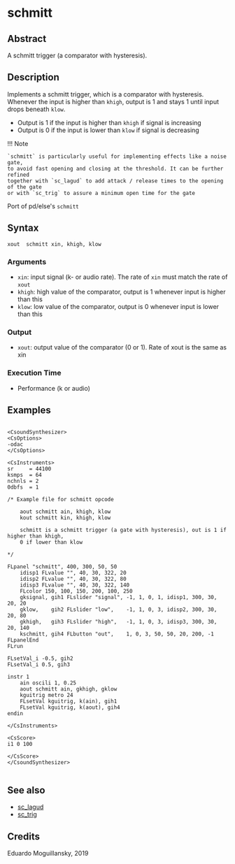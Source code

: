 # schmitt

## Abstract

A schmitt trigger (a comparator with hysteresis). 


## Description

Implements a schmitt trigger, which is a comparator with hysteresis. Whenever the 
input is higher than `khigh`, output is 1 and stays 1 until input drops beneath
`klow`.

* Output is 1 if the input is higher than `khigh` if signal is increasing
* Output is 0 if the input is lower than `klow` if signal is decreasing

!!! Note 

    `schmitt` is particularly useful for implementing effects like a noise gate,
    to avoid fast opening and closing at the threshold. It can be further refined
    together with `sc_lagud` to add attack / release times to the opening of the gate
    or with `sc_trig` to assure a minimum open time for the gate

Port of pd/else's `schmitt`

## Syntax

    xout  schmitt xin, khigh, klow
    
### Arguments

* `xin`: input signal (k- or audio rate). The rate of `xin` must match the rate of `xout`
* `khigh`: high value of the comparator, output is 1 whenever input is higher than this
* `klow`: low value of the comparator, output is 0 whenever input is lower than this

### Output

* `xout`: output value of the comparator (0 or 1). Rate of xout is the same as xin

### Execution Time

* Performance (k or audio)

## Examples

```csound 

<CsoundSynthesizer>
<CsOptions>
-odac           
</CsOptions>

<CsInstruments>
sr     = 44100
ksmps  = 64
nchnls = 2
0dbfs  = 1

/* Example file for schmitt opcode

	aout schmitt ain, khigh, klow
	kout schmitt kin, khigh, klow
	
	schmitt is a schmitt trigger (a gate with hysteresis), out is 1 if higher than khigh,
	0 if lower than klow

*/

FLpanel "schmitt", 400, 300, 50, 50
	idisp1 FLvalue "", 40, 30, 322, 20
	idisp2 FLvalue "", 40, 30, 322, 80
	idisp3 FLvalue "", 40, 30, 322, 140	
	FLcolor 150, 100, 150, 200, 100, 250
	gksignal, gih1 FLslider "signal", -1, 1, 0, 1, idisp1, 300, 30, 20, 20
	gklow,    gih2 FLslider "low",    -1, 1, 0, 3, idisp2, 300, 30, 20, 80
	gkhigh,   gih3 FLslider "high",   -1, 1, 0, 3, idisp3, 300, 30, 20, 140
	kschmitt, gih4 FLbutton "out",    1, 0, 3, 50, 50, 20, 200, -1
FLpanelEnd
FLrun

FLsetVal_i -0.5, gih2
FLsetVal_i 0.5, gih3

instr 1
	ain oscili 1, 0.25
	aout schmitt ain, gkhigh, gklow
	kguitrig metro 24
	FLsetVal kguitrig, k(ain), gih1
	FLsetVal kguitrig, k(aout), gih4	
endin

</CsInstruments>

<CsScore>
i1 0 100

</CsScore>
</CsoundSynthesizer>


```


## See also

* [sc_lagud](https://csound.com/docs/manual/sc_lagud.html)
* [sc_trig](https://csound.com/docs/manual/sc_trig.html)


## Credits

Eduardo Moguillansky, 2019
